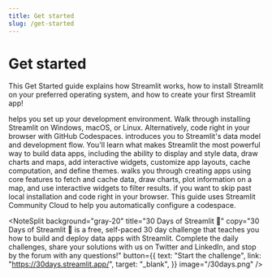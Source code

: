 ```yaml
---
title: Get started
slug: /get-started
---
```


# Get started

<Autofunction function=" " />

This Get Started guide explains how Streamlit works, how to install Streamlit on your preferred
operating system, and how to create your first Streamlit app!

<InlineCalloutContainer>
    <InlineCallout
        color="orange-70"
        icon="downloading"
        bold="Installation"
        href="/get-started/installation"
    >helps you set up your development environment. Walk through installing Streamlit on Windows, macOS, or Linux. Alternatively, code right in your browser with GitHub Codespaces.</InlineCallout>
    <InlineCallout
        color="orange-70"
        icon="description"
        bold="Fundamentals"
        href="/get-started/fundamentals"
    >introduces you to Streamlit's data model and development flow. You'll learn what makes Streamlit the most powerful way to build data apps, including the ability to display and style data, draw charts and maps, add interactive widgets, customize app layouts, cache computation, and define themes.</InlineCallout>
    <InlineCallout
        color="orange-70"
        icon="auto_awesome"
        bold="Tutorials"
        href="/get-started/tutorials"
    >walks you through creating apps using core features to fetch and cache data, draw charts, plot information on a map, and use interactive widgets to filter results.</InlineCallout>
    <InlineCallout
        color="orange-70"
        icon="rocket_launch"
        bold="Use GitHub Codespaces"
        href="/get-started/installation/community-cloud"
    >if you want to skip past local installation and code right in your browser. This guide uses Streamlit Community Cloud to help you automatically configure a codespace.</InlineCallout>
</InlineCalloutContainer>

<NoteSplit
background="gray-20"
title="30 Days of Streamlit 🎈"
copy="30 Days of Streamlit 🎈 is a free, self-paced 30 day challenge that teaches you how to build and deploy data apps with Streamlit. Complete the daily challenges, share your solutions with us on Twitter and LinkedIn, and stop by the forum with any questions!"
button={{
        text: "Start the challenge",
        link: "https://30days.streamlit.app/",
        target: "_blank",
      }}
image="/30days.png"
/>
